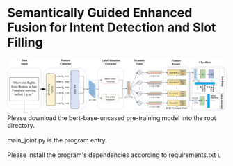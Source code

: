 # Semantically Guided Enhanced Fusion for Intent Detection and Slot Filling
![image text](https://github.com/USTBSCCE1028/SG/blob/main/img/structure.png)
\
Please download the bert-base-uncased pre-training model into the root directory.\
\
main_joint.py is the program entry.\
\
Please install the program's dependencies according to requirements.txt
\